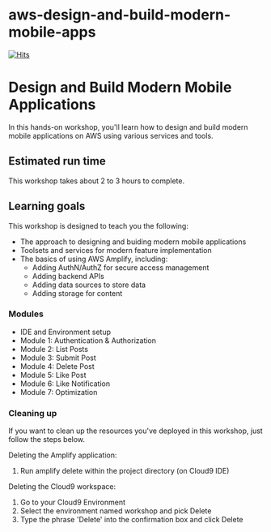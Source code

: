 # aws-design-and-build-modern-mobile-apps

[![Hits](https://hits.seeyoufarm.com/api/count/incr/badge.svg?url=https%3A%2F%2Fgithub.com%2Fkpiljoong%2Faws-amplify-ourstory-workshop&count_bg=%236ABA2D&title_bg=%23B21A1A&icon=&icon_color=%23E38B8B&title=hits&edge_flat=false)](https://github.com/kpiljoong/aws-amplify-ourstory-workshop)

# Design and Build Modern Mobile Applications

In this hands-on workshop, you'll learn how to design and build modern mobile applications on AWS using various services and tools.

## Estimated run time

This workshop takes about 2 to 3 hours to complete.

## Learning goals

This workshop is designed to teach you the following:

* The approach to designing and buiding modern mobile applications
* Toolsets and services for modern feature implementation
* The basics of using AWS Amplify, including:
    * Adding AuthN/AuthZ for secure access management
    * Adding backend APIs
    * Adding data sources to store data
    * Adding storage for content

### Modules

* IDE and Environment setup
* Module 1: Authentication & Authorization
* Module 2: List Posts
* Module 3: Submit Post
* Module 4: Delete Post
* Module 5: Like Post
* Module 6: Like Notification
* Module 7: Optimization

### Cleaning up

If you want to clean up the resources you've deployed in this workshop, just follow the steps below.

Deleting the Amplify application:
1. Run amplify delete within the project directory (on Cloud9 IDE)

Deleting the Cloud9 workspace:
1. Go to your Cloud9 Environment
2. Select the environment named workshop and pick Delete
3. Type the phrase 'Delete' into the confirmation box and click Delete
